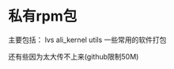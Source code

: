 # 私有rpm包

  主要包括：
      lvs
      ali_kernel
      utils 一些常用的软件打包
      
  还有些因为太大传不上来(github限制50M)
